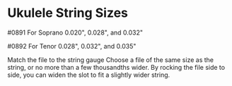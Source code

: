 # Ukulele String Sizes

#0891 For Soprano
0.020", 0.028", and 0.032"

#0892 For Tenor
0.028", 0.032", and 0.035" 

Match the file to the string gauge
Choose a file of the same size as the string, or no more than a few thousandths wider. By rocking the file side to side, you can widen the slot to fit a slightly wider string.